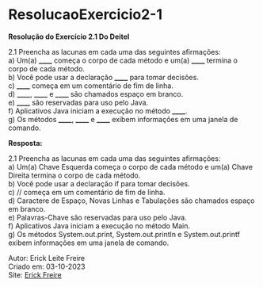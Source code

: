 # ResolucaoExercicio2-1

**Resolução do Exercício 2.1 Do Deitel**

2.1 Preencha as lacunas em cada uma das seguintes afirmações:<br>
a) Um(a) **\_\_\_\_** começa o corpo de cada método e um(a) **\_\_\_\_** termina o corpo de cada método.<br>
b) Você pode usar a declaração **\_\_\_\_** para tomar decisões.<br>
c) **\_\_\_\_** começa em um comentário de fim de linha.<br>
d) **\_\_\_\_**, **\_\_\_\_** e **\_\_\_\_** são chamados espaço em branco.<br>
e) **\_\_\_\_** são reservadas para uso pelo Java.<br>
f) Aplicativos Java iniciam a execução no método **\_\_\_\_**.<br>
g) Os métodos **\_\_\_\_**, **\_\_\_\_** e **\_\_\_\_** exibem informações em uma janela de comando.<br>

**Resposta:**

2.1 Preencha as lacunas em cada uma das seguintes afirmações:<br>
a) Um(a) Chave Esquerda começa o corpo de cada método e um(a) Chave Direita termina o corpo de cada método.<br>
b) Você pode usar a declaração if para tomar decisões.<br>
c) // começa em um comentário de fim de linha.<br>
d) Caractere de Espaço, Novas Linhas e Tabulações são chamados espaço em branco.<br>
e) Palavras-Chave são reservadas para uso pelo Java.<br>
f) Aplicativos Java iniciam a execução no método Main.<br>
g) Os métodos System.out.print, System.out.println e System.out.printf exibem informações em uma janela de comando.<br>

Autor: Erick Leite Freire<br>
Criado em: 03-10-2023<br>
Site: [Erick Freire](https://www.erickfreire.com.br)<br>
